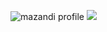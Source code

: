 ![mazandi profile](http://mazandi.herokuapp.com/api?handle={handle}&theme=cold)
<img src="http://mazandi.herokuapp.com/api?handle={rndbsk9}&theme=cold"/>
